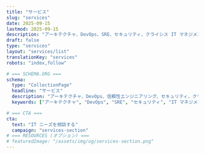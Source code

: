 ```yaml
---
title: "サービス"
slug: "services"
date: 2025-09-15
lastmod: 2025-09-15
description: "アーキテクチャ、DevOps、SRE、セキュリティ、クライシス IT マネジメント — 測定可能な信頼性、スケーラビリティ、コスト管理を実現するために設計されたサービス。"
draft: false
type: "services"
layout: "services/list"
translationKey: "services"
robots: "index,follow"

# === SCHEMA.ORG ===
schema:
  type: "CollectionPage"
  headline: "サービス"
  description: "アーキテクチャ、DevOps、信頼性エンジニアリング、セキュリティ、クライシス管理を網羅するプロフェッショナル IT サービス。"
  keywords: ["アーキテクチャ", "DevOps", "SRE", "セキュリティ", "IT マネジメント"]

# === CTA ===
cta:
  text: "IT ニーズを相談する"
  campaign: "services-section"
# === RESOURCES (オプション) ===
# featuredImage: "/assets/img/og/services-section.png"
---
```

